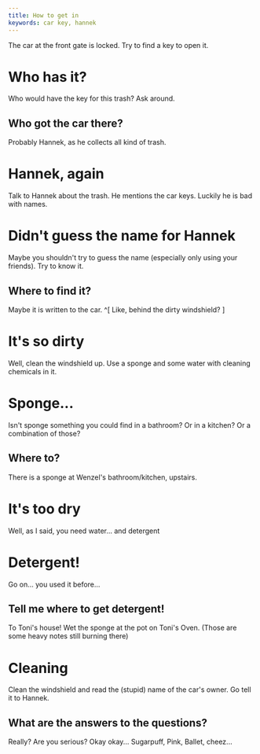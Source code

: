 ```yaml
---
title: How to get in
keywords: car key, hannek
---
```


The car at the front gate is locked. Try to find a key to open it.

# Who has it?
Who would have the key for this trash? Ask around.

## Who got the car there?
Probably Hannek, as he collects all kind of trash.

# Hannek, again
Talk to Hannek about the trash. He mentions the car keys. Luckily he is bad with names.

# Didn't guess the name for Hannek
Maybe you shouldn't try to guess the name (especially only using your friends). Try to know it.

## Where to find it?
Maybe it is written to the car. ^[ Like, behind the dirty windshield? ]

# It's so dirty
Well, clean the windshield up. Use a sponge and some water with cleaning chemicals in it.

# Sponge...
Isn't sponge something you could find in a bathroom? Or in a kitchen? Or a combination of those?

## Where to?
There is a sponge at Wenzel's bathroom/kitchen, upstairs.

# It's too dry
Well, as I said, you need water... and detergent

# Detergent!
Go on... you used it before...

## Tell me where to get detergent!
To Toni's house! Wet the sponge at the pot on Toni's Oven. (Those are some heavy notes still burning there)

# Cleaning
Clean the windshield and read the (stupid) name of the car's owner. Go tell it to Hannek.

## What are the answers to the questions?
Really? Are you serious? Okay okay... Sugarpuff, Pink, Ballet, cheez...